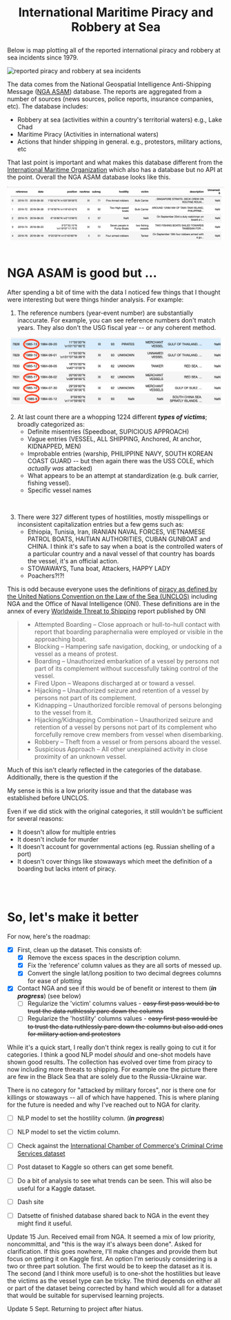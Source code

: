 <br>

#  <p align="center">International Maritime Piracy and Robbery at Sea </p>

Below is map plotting all of the reported international piracy and robbery at sea incidents since 1979.

![reported piracy and robbery at sea incidents](images/updated_events.png "All international piracy and robbery at sea events since 1979")

The data comes from the National Geospatial Intelligence Anti-Shipping Message ([NGA ASAM](https://msi.nga.mil/Piracy)) database. The reports are aggregated from a number of sources (news sources, police reports, insurance companies, etc). The database includes:
- Robbery at sea (activities within a country's territorial waters) e.g., Lake Chad
- Maritime Piracy (Activities in international waters)
- Actions that hinder shipping in general. e.g., protestors, military actions, etc

That last point is important and what makes this database different from the [International Maritime Organization](https://gisis.imo.org/Public/) which also has a database but no API at the point. Overall the NGA ASAM database looks like this.

![raw data](images/imported_raw_data.png "pandas dataframe of NGA ASAM database")
<br>
<br>
# NGA ASAM is good but ...
After spending a bit of time with the data I noticed few things that I thought were interesting but were things hinder analysis. For example:


1. The reference numbers (year-event number) are substantially inaccurate. For example, you can see reference numbers don't match years. They also don't the USG fiscal year -- or any coherent method.

![Reference-Date Discrepancies](images/reference-date_discrepencies.png "Reference-Date Discrepancies")


2. At last count there are a whopping 1224 different ***types of victims***; broadly categorized as:
    - Definite misentries (Speedboat, SUPICIOUS APPROACH)
    - Vague entries (VESSEL, ALL SHIPPING, Anchored, At anchor,  KIDNAPPED, MEN)
    - Improbable entries (warship, PHILIPPINE NAVY, SOUTH KOREAN COAST GUARD -- but then again there was the USS COLE, which *actually was* attacked)
    - What appears to be an attempt at standardization (e.g. bulk carrier, fishing vessel).
    - Specific vessel names
<br>

3. There were 327 different types of hostilities, mostly misspellings or inconsistent capitalization entries but a few gems such as:
    - Ethiopia, Tunisia, Iran, IRANIAN NAVAL FORCES, VIETNAMESE PATROL BOATS, HAITIAN AUTHORITIES, CUBAN GUNBOAT and CHINA. I think it's safe to say when a boat is the controlled waters of a particular country and a naval vessel of that country has boards the vessel, it's an official action.
    - STOWAWAYS, Tuna boat, Attackers, HAPPY LADY
    - Poachers?!?!

This is odd because everyone uses the definitions of [piracy as defined by the United Nations Convention on the Law of the Sea (UNCLOS)](https://www.un.org/Depts/los/piracy/piracy.htm) including NGA and the Office of Naval Intelligence (ONI). These definitions are in the annex of every [Worldwide Threat to Shipping](https://www.oni.navy.mil/ONI-Reports/Shipping-Threat-Reports/Worldwide-Threat-to-Shipping/) report published by ONI
<blockquote>

 * Attempted Boarding – Close approach or hull-to-hull contact with report that boarding paraphernalia were employed or visible in the approaching boat.
 * Blocking – Hampering safe navigation, docking, or undocking of a vessel as a means of protest.
 * Boarding – Unauthorized embarkation of a vessel by persons not part of its complement without successfully taking control of the vessel.
 * Fired Upon – Weapons discharged at or toward a vessel.
 * Hijacking – Unauthorized seizure and retention of a vessel by persons not part of its complement.
 * Kidnapping – Unauthorized forcible removal of persons belonging to the vessel from it.
 * Hijacking/Kidnapping Combination – Unauthorized seizure and retention of a vessel by persons not part of its complement who forcefully remove crew members from vessel when disembarking.
 * Robbery – Theft from a vessel or from persons aboard the vessel.
 * Suspicious Approach – All other unexplained activity in close proximity of an unknown vessel.
</blockquote>

Much of this isn't clearly reflected in the categories of the database. Additionally, there is the question if the

  My sense is this is a low priority issue and that the database was established before UNCLOS.

Even if we did stick with the original categories, it still wouldn't be sufficient for several reasons:<br>
* It doesn't allow for multiple entries
* It doesn't include for murder
* It doesn't account for governmental actions (eg. Russian shelling of a port)
* It doesn't cover things like stowaways which meet the definition of a boarding but lacks intent of piracy.
<br>
<br>


# So, let's make it better

For now, here's the roadmap:
-  [x] First, clean up the dataset. This consists of:
    - [x] Remove the excess spaces in the description column.
    - [x] Fix the 'reference' column values as they are all sorts of messed up.
    - [x] Convert the single lat/long position to two decimal degrees columns for ease of plotting

- [x] Contact NGA and see if this would be of benefit or interest to them (***in progress***) (see below)
    - [ ] Regularize the 'victim' columns values  - ~~easy first pass would be to trust the data ruthlessly pare down the columns~~
    - [ ] Regularize the 'hostility' columns values - ~~easy first pass would be to trust the data ruthlessly pare down the columns but also add ones for military action and protestors~~

While it's a quick start, I really don't think regex is really going to cut it for categories. I think a good NLP model *should* and one-shot models have shown good results. The collection has evolved over time from piracy to now including more threats to shipping. For example one the picture there are few in the Black Sea that are solely due to the Russia-Ukraine war.



There is no category for "attacked by military forces", nor is there one for killings or stowaways -- all of which have happened. This is where planing for the future is needed and why I've reached out to NGA for clarity.

- [ ] NLP model to set the hostility column. (***in progress***)
- [ ] NLP model to set the victim column.
- [ ] Check against the [International Chamber of Commerce's Criminal Crime Services dataset](www.icc-ccs.org)

- [ ] Post dataset to Kaggle so others can get some benefit.
- [ ] Do a bit of analysis to see what trends can be seen. This will also be useful for a Kaggle dataset.
- [ ] Dash site
- [ ] Datsette of finished database shared back to NGA in the event they might find it useful.

Update 15 Jun. Received email from NGA. It seemed a mix of low priority, noncommittal, and "this is the way it's always been done". Asked for clarification. If this goes nowhere, I'll make changes and provide them but focus on getting it on Kaggle first.  An option I'm seriously considering is a two or three part solution. The first would be to keep the dataset as it is. The second (and I think more useful) is to one-shot the hostilities but leave the victims as the vessel type can be tricky. The third depends on either all or part of the dataset being corrected by hand which would all for a dataset that would be suitable for supervised learning projects.

Update 5 Sept. Returning to project after hiatus.
